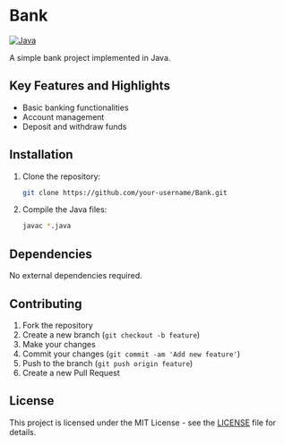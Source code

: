 # Bank

[![Java](https://img.shields.io/badge/Java-Primary%20Language-orange)](https://www.java.com/)

A simple bank project implemented in Java.

## Key Features and Highlights

- Basic banking functionalities
- Account management
- Deposit and withdraw funds

## Installation

1. Clone the repository:
   ```bash
   git clone https://github.com/your-username/Bank.git
   ```

2. Compile the Java files:
   ```bash
   javac *.java
   ```

## Dependencies

No external dependencies required.

## Contributing

1. Fork the repository
2. Create a new branch (`git checkout -b feature`)
3. Make your changes
4. Commit your changes (`git commit -am 'Add new feature'`)
5. Push to the branch (`git push origin feature`)
6. Create a new Pull Request

## License

This project is licensed under the MIT License - see the [LICENSE](LICENSE) file for details.
